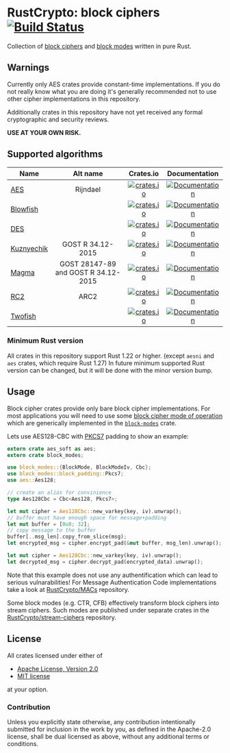 # RustCrypto: block ciphers [![Build Status](https://travis-ci.org/RustCrypto/block-ciphers.svg?branch=master)](https://travis-ci.org/RustCrypto/block-ciphers)
Collection of [block ciphers][1] and [block modes][2] written in pure Rust.

## Warnings

Currently only AES crates provide constant-time implementations.
If you do not really know what you are doing it's generally recommended not to
use other cipher implementations in this repository.

Additionally crates in this repository have not yet received any formal
cryptographic and security reviews.

**USE AT YOUR OWN RISK.**

## Supported algorithms
| Name     | Alt name   | Crates.io  | Documentation  |
| ------------- |:-------------:| :-----:| :-----:|
| [AES](https://en.wikipedia.org/wiki/Advanced_Encryption_Standard) | Rijndael | [![crates.io](https://img.shields.io/crates/v/aes.svg)](https://crates.io/crates/aes) | [![Documentation](https://docs.rs/aes/badge.svg)](https://docs.rs/aes) |
| [Blowfish](https://en.wikipedia.org/wiki/Blowfish_(cipher)) |   | [![crates.io](https://img.shields.io/crates/v/blowfish.svg)](https://crates.io/crates/blowfish) | [![Documentation](https://docs.rs/blowfish/badge.svg)](https://docs.rs/blowfish) |
| [DES](https://en.wikipedia.org/wiki/Data_Encryption_Standard) |   | [![crates.io](https://img.shields.io/crates/v/des.svg)](https://crates.io/crates/des) | [![Documentation](https://docs.rs/des/badge.svg)](https://docs.rs/des) |
| [Kuznyechik](https://en.wikipedia.org/wiki/Kuznyechik) |  GOST R 34.12-2015  | [![crates.io](https://img.shields.io/crates/v/kuznyechik.svg)](https://crates.io/crates/kuznyechik) | [![Documentation](https://docs.rs/kuznyechik/badge.svg)](https://docs.rs/kuznyechik) |
| [Magma](https://en.wikipedia.org/wiki/GOST_(block_cipher)) | GOST 28147-89 and GOST R 34.12-2015 | [![crates.io](https://img.shields.io/crates/v/magma.svg)](https://crates.io/crates/magma) | [![Documentation](https://docs.rs/magma/badge.svg)](https://docs.rs/magma) |
| [RC2](https://en.wikipedia.org/wiki/RC2) |  ARC2  | [![crates.io](https://img.shields.io/crates/v/rc2.svg)](https://crates.io/crates/rc2) | [![Documentation](https://docs.rs/rc2/badge.svg)](https://docs.rs/rc2) |
| [Twofish](https://en.wikipedia.org/wiki/Twofish) | | [![crates.io](https://img.shields.io/crates/v/twofish.svg)](https://crates.io/crates/twofish) | [![Documentation](https://docs.rs/twofish/badge.svg)](https://docs.rs/twofish) |

### Minimum Rust version
All crates in this repository support Rust 1.22 or higher. (except `aesni` and
`aes` crates, which require Rust 1.27) In future minimum supported Rust version
can be changed, but it will be done with the minor version bump.

## Usage
Block cipher crates provide only bare block cipher implementations. For most
applications you will need to use some [block cipher mode of operation](https://en.wikipedia.org/wiki/Block_cipher_mode_of_operation)
which are generically implemented in the [`block-modes`](https://docs.rs/block-modes/) crate.

Lets use AES128-CBC with [PKCS7][3] padding to show an example:

```Rust
extern crate aes_soft as aes;
extern crate block_modes;

use block_modes::{BlockMode, BlockModeIv, Cbc};
use block_modes::block_padding::Pkcs7;
use aes::Aes128;

// create an alias for convinience
type Aes128Cbc = Cbc<Aes128, Pkcs7>;

let mut cipher = Aes128Cbc::new_varkey(key, iv).unwrap();
// buffer must have enough space for message+padding
let mut buffer = [0u8; 32];
// copy message to the buffer
buffer[..msg_len].copy_from_slice(msg);
let encrypted_msg = cipher.encrypt_pad(&mut buffer, msg_len).unwrap();

let mut cipher = Aes128Cbc::new_varkey(key, iv).unwrap();
let decrypted_msg = cipher.decrypt_pad(encrypted_data).unwrap();
```

Note that this example does not use any authentification which can lead to serious
vulnarabilities! For Message Authentication Code implementations take a look at
[RustCrypto/MACs][4] repository.

Some block modes (e.g. CTR, CFB) effectively transform block ciphers into stream
ciphers. Such modes are published under separate crates in the 
[RustCrypto/stream-ciphers][5] repository.

## License

All crates licensed under either of

 * [Apache License, Version 2.0](http://www.apache.org/licenses/LICENSE-2.0)
 * [MIT license](http://opensource.org/licenses/MIT)

at your option.

### Contribution

Unless you explicitly state otherwise, any contribution intentionally submitted
for inclusion in the work by you, as defined in the Apache-2.0 license, shall be
dual licensed as above, without any additional terms or conditions.

[1]: https://en.wikipedia.org/wiki/Block_cipher
[2]: https://en.wikipedia.org/wiki/Block_cipher_mode_of_operation
[3]: https://en.wikipedia.org/wiki/Padding_(cryptography)#PKCS%235_and_PKCS%237
[4]: https://github.com/RustCrypto/MACs
[5]: https://github.com/RustCrypto/stream-ciphers
